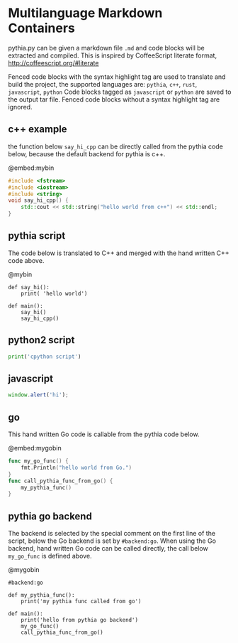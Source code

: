 Multilanguage Markdown Containers
=================================

pythia.py can be given a markdown file `.md` and code blocks will be extracted and compiled.
This is inspired by CoffeeScript literate format, http://coffeescript.org/#literate

Fenced code blocks with the syntax highlight tag are used to translate and build the project,
the supported languages are: `pythia`, `c++`, `rust`, `javascript`, `python`
Code blocks tagged as `javascript` or `python` are saved to the output tar file.
Fenced code blocks without a syntax highlight tag are ignored.

c++ example
-----------
the function below `say_hi_cpp` can be directly called from the pythia code below,
because the default backend for pythia is c++.

@embed:mybin
```c++
#include <fstream>
#include <iostream>
#include <string>
void say_hi_cpp() {
	std::cout << std::string("hello world from c++") << std::endl;
}
```

pythia script
----------
The code below is translated to C++ and merged with the hand written C++ code above.

@mybin
```pythia
def say_hi():
	print( 'hello world')

def main():
	say_hi()
	say_hi_cpp()
```

python2 script
-------------
```python
print('cpython script')
```

javascript
-------
```javascript
window.alert('hi');
```

go
-------
This hand written Go code is callable from the pythia code below.

@embed:mygobin
```go
func my_go_func() {
	fmt.Println("hello world from Go.")
}
func call_pythia_func_from_go() {
	my_pythia_func()
}
```

pythia go backend
------------------
The backend is selected by the special comment on the first line of the script,
below the Go backend is set by `#backend:go`.
When using the Go backend, hand written Go code can be called directly,
the call below `my_go_func` is defined above.

@mygobin
```pythia
#backend:go

def my_pythia_func():
	print('my pythia func called from go')

def main():
	print('hello from pythia go backend')
	my_go_func()
	call_pythia_func_from_go()
```

